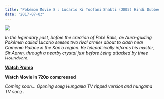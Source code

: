 ```yaml
---
title: "Pokémon Movie 8 : Lucario Ki Toofani Shakti (2005) Hindi Dubbed [Hungama TV/Disney XD]"
date: "2017-07-02"
---
```


[![](https://4.bp.blogspot.com/-xJxxYoCZnqo/WViXBYeaDGI/AAAAAAAAAMg/KCEl2AMkbRg22ey78Ad6Y7jMH2O4rNm9wCLcBGAs/s400/IMG_20170702_082001.jpg)](https://4.bp.blogspot.com/-xJxxYoCZnqo/WViXBYeaDGI/AAAAAAAAAMg/KCEl2AMkbRg22ey78Ad6Y7jMH2O4rNm9wCLcBGAs/s1600/IMG_20170702_082001.jpg)

_In the legendary past, before the creation of Poké Balls, an Aura-guiding Pokémon called Lucario senses two rival armies about to clash near Cameran Palace in the Kanto region. He telepathically informs his master, Sir Aaron, through a nearby crystal just before being attacked by three Houndoom._  
  
[**Watch Promo**](https://technicalraja.xyz/gPA1oc)  

[**Watch Movie in 720p compressed**](https://technicalraja.xyz/3V6ALU)

_Coming soon… Opening song Hungama TV ripped version and hungama TV song ._
